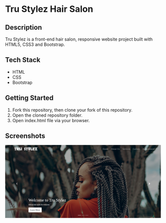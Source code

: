 # Tru Stylez Hair Salon

## Description
Tru Stylez is a front-end hair salon, responsive website project built with HTML5, CSS3 and Bootstrap.


## Tech Stack
- HTML
- CSS
- Bootstrap


## Getting Started

1. Fork this repository, then clone your fork of this repository.
2. Open the cloned repository folder.
3. Open index.html file via your browser.


## Screenshots


<img src="https://github.com/rjblee/tru_stylez/blob/master/images/tru%20stylez.png?raw=true">
